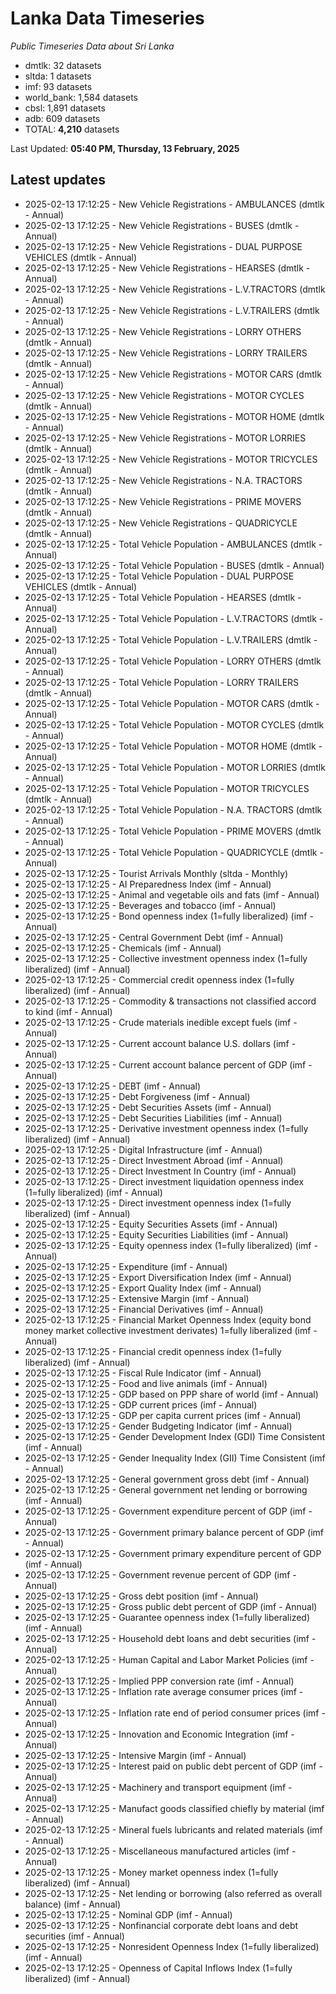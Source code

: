 # Lanka Data Timeseries
*Public Timeseries Data about Sri Lanka*

* dmtlk: 32 datasets
* sltda: 1 datasets
* imf: 93 datasets
* world_bank: 1,584 datasets
* cbsl: 1,891 datasets
* adb: 609 datasets
* TOTAL: **4,210** datasets

Last Updated: **05:40 PM, Thursday, 13 February, 2025**

## Latest updates

* 2025-02-13 17:12:25 - New Vehicle Registrations - AMBULANCES (dmtlk - Annual)
* 2025-02-13 17:12:25 - New Vehicle Registrations - BUSES (dmtlk - Annual)
* 2025-02-13 17:12:25 - New Vehicle Registrations - DUAL PURPOSE VEHICLES (dmtlk - Annual)
* 2025-02-13 17:12:25 - New Vehicle Registrations - HEARSES (dmtlk - Annual)
* 2025-02-13 17:12:25 - New Vehicle Registrations - L.V.TRACTORS (dmtlk - Annual)
* 2025-02-13 17:12:25 - New Vehicle Registrations - L.V.TRAILERS (dmtlk - Annual)
* 2025-02-13 17:12:25 - New Vehicle Registrations - LORRY OTHERS (dmtlk - Annual)
* 2025-02-13 17:12:25 - New Vehicle Registrations - LORRY TRAILERS (dmtlk - Annual)
* 2025-02-13 17:12:25 - New Vehicle Registrations - MOTOR CARS (dmtlk - Annual)
* 2025-02-13 17:12:25 - New Vehicle Registrations - MOTOR CYCLES (dmtlk - Annual)
* 2025-02-13 17:12:25 - New Vehicle Registrations - MOTOR HOME (dmtlk - Annual)
* 2025-02-13 17:12:25 - New Vehicle Registrations - MOTOR LORRIES (dmtlk - Annual)
* 2025-02-13 17:12:25 - New Vehicle Registrations - MOTOR TRICYCLES (dmtlk - Annual)
* 2025-02-13 17:12:25 - New Vehicle Registrations - N.A. TRACTORS (dmtlk - Annual)
* 2025-02-13 17:12:25 - New Vehicle Registrations - PRIME MOVERS (dmtlk - Annual)
* 2025-02-13 17:12:25 - New Vehicle Registrations - QUADRICYCLE (dmtlk - Annual)
* 2025-02-13 17:12:25 - Total Vehicle Population - AMBULANCES (dmtlk - Annual)
* 2025-02-13 17:12:25 - Total Vehicle Population - BUSES (dmtlk - Annual)
* 2025-02-13 17:12:25 - Total Vehicle Population - DUAL PURPOSE VEHICLES (dmtlk - Annual)
* 2025-02-13 17:12:25 - Total Vehicle Population - HEARSES (dmtlk - Annual)
* 2025-02-13 17:12:25 - Total Vehicle Population - L.V.TRACTORS (dmtlk - Annual)
* 2025-02-13 17:12:25 - Total Vehicle Population - L.V.TRAILERS (dmtlk - Annual)
* 2025-02-13 17:12:25 - Total Vehicle Population - LORRY OTHERS (dmtlk - Annual)
* 2025-02-13 17:12:25 - Total Vehicle Population - LORRY TRAILERS (dmtlk - Annual)
* 2025-02-13 17:12:25 - Total Vehicle Population - MOTOR CARS (dmtlk - Annual)
* 2025-02-13 17:12:25 - Total Vehicle Population - MOTOR CYCLES (dmtlk - Annual)
* 2025-02-13 17:12:25 - Total Vehicle Population - MOTOR HOME (dmtlk - Annual)
* 2025-02-13 17:12:25 - Total Vehicle Population - MOTOR LORRIES (dmtlk - Annual)
* 2025-02-13 17:12:25 - Total Vehicle Population - MOTOR TRICYCLES (dmtlk - Annual)
* 2025-02-13 17:12:25 - Total Vehicle Population - N.A. TRACTORS (dmtlk - Annual)
* 2025-02-13 17:12:25 - Total Vehicle Population - PRIME MOVERS (dmtlk - Annual)
* 2025-02-13 17:12:25 - Total Vehicle Population - QUADRICYCLE (dmtlk - Annual)
* 2025-02-13 17:12:25 - Tourist Arrivals Monthly (sltda - Monthly)
* 2025-02-13 17:12:25 - AI Preparedness Index (imf - Annual)
* 2025-02-13 17:12:25 - Animal and vegetable oils and fats (imf - Annual)
* 2025-02-13 17:12:25 - Beverages and tobacco (imf - Annual)
* 2025-02-13 17:12:25 - Bond openness index (1=fully liberalized) (imf - Annual)
* 2025-02-13 17:12:25 - Central Government Debt (imf - Annual)
* 2025-02-13 17:12:25 - Chemicals (imf - Annual)
* 2025-02-13 17:12:25 - Collective investment openness index (1=fully liberalized) (imf - Annual)
* 2025-02-13 17:12:25 - Commercial credit openness index (1=fully liberalized) (imf - Annual)
* 2025-02-13 17:12:25 - Commodity & transactions not classified accord to kind (imf - Annual)
* 2025-02-13 17:12:25 - Crude materials inedible except fuels (imf - Annual)
* 2025-02-13 17:12:25 - Current account balance U.S. dollars (imf - Annual)
* 2025-02-13 17:12:25 - Current account balance percent of GDP (imf - Annual)
* 2025-02-13 17:12:25 - DEBT (imf - Annual)
* 2025-02-13 17:12:25 - Debt Forgiveness (imf - Annual)
* 2025-02-13 17:12:25 - Debt Securities Assets (imf - Annual)
* 2025-02-13 17:12:25 - Debt Securities Liabilities (imf - Annual)
* 2025-02-13 17:12:25 - Derivative investment openness index (1=fully liberalized) (imf - Annual)
* 2025-02-13 17:12:25 - Digital Infrastructure (imf - Annual)
* 2025-02-13 17:12:25 - Direct Investment Abroad (imf - Annual)
* 2025-02-13 17:12:25 - Direct Investment In Country (imf - Annual)
* 2025-02-13 17:12:25 - Direct investment liquidation openness index (1=fully liberalized) (imf - Annual)
* 2025-02-13 17:12:25 - Direct investment openness index (1=fully liberalized) (imf - Annual)
* 2025-02-13 17:12:25 - Equity Securities Assets (imf - Annual)
* 2025-02-13 17:12:25 - Equity Securities Liabilities (imf - Annual)
* 2025-02-13 17:12:25 - Equity openness index (1=fully liberalized) (imf - Annual)
* 2025-02-13 17:12:25 - Expenditure (imf - Annual)
* 2025-02-13 17:12:25 - Export Diversification Index (imf - Annual)
* 2025-02-13 17:12:25 - Export Quality Index (imf - Annual)
* 2025-02-13 17:12:25 - Extensive Margin (imf - Annual)
* 2025-02-13 17:12:25 - Financial Derivatives (imf - Annual)
* 2025-02-13 17:12:25 - Financial Market Openness Index (equity bond money market collective investment derivates) 1=fully liberalized (imf - Annual)
* 2025-02-13 17:12:25 - Financial credit openness index (1=fully liberalized) (imf - Annual)
* 2025-02-13 17:12:25 - Fiscal Rule Indicator (imf - Annual)
* 2025-02-13 17:12:25 - Food and live animals (imf - Annual)
* 2025-02-13 17:12:25 - GDP based on PPP share of world (imf - Annual)
* 2025-02-13 17:12:25 - GDP current prices (imf - Annual)
* 2025-02-13 17:12:25 - GDP per capita current prices (imf - Annual)
* 2025-02-13 17:12:25 - Gender Budgeting Indicator (imf - Annual)
* 2025-02-13 17:12:25 - Gender Development Index (GDI) Time Consistent (imf - Annual)
* 2025-02-13 17:12:25 - Gender Inequality Index (GII) Time Consistent (imf - Annual)
* 2025-02-13 17:12:25 - General government gross debt (imf - Annual)
* 2025-02-13 17:12:25 - General government net lending or borrowing (imf - Annual)
* 2025-02-13 17:12:25 - Government expenditure percent of GDP (imf - Annual)
* 2025-02-13 17:12:25 - Government primary balance percent of GDP (imf - Annual)
* 2025-02-13 17:12:25 - Government primary expenditure percent of GDP (imf - Annual)
* 2025-02-13 17:12:25 - Government revenue percent of GDP (imf - Annual)
* 2025-02-13 17:12:25 - Gross debt position (imf - Annual)
* 2025-02-13 17:12:25 - Gross public debt percent of GDP (imf - Annual)
* 2025-02-13 17:12:25 - Guarantee openness index (1=fully liberalized) (imf - Annual)
* 2025-02-13 17:12:25 - Household debt loans and debt securities (imf - Annual)
* 2025-02-13 17:12:25 - Human Capital and Labor Market Policies (imf - Annual)
* 2025-02-13 17:12:25 - Implied PPP conversion rate (imf - Annual)
* 2025-02-13 17:12:25 - Inflation rate average consumer prices (imf - Annual)
* 2025-02-13 17:12:25 - Inflation rate end of period consumer prices (imf - Annual)
* 2025-02-13 17:12:25 - Innovation and Economic Integration (imf - Annual)
* 2025-02-13 17:12:25 - Intensive Margin (imf - Annual)
* 2025-02-13 17:12:25 - Interest paid on public debt percent of GDP (imf - Annual)
* 2025-02-13 17:12:25 - Machinery and transport equipment (imf - Annual)
* 2025-02-13 17:12:25 - Manufact goods classified chiefly by material (imf - Annual)
* 2025-02-13 17:12:25 - Mineral fuels lubricants and related materials (imf - Annual)
* 2025-02-13 17:12:25 - Miscellaneous manufactured articles (imf - Annual)
* 2025-02-13 17:12:25 - Money market openness index (1=fully liberalized) (imf - Annual)
* 2025-02-13 17:12:25 - Net lending or borrowing (also referred as overall balance) (imf - Annual)
* 2025-02-13 17:12:25 - Nominal GDP (imf - Annual)
* 2025-02-13 17:12:25 - Nonfinancial corporate debt loans and debt securities (imf - Annual)
* 2025-02-13 17:12:25 - Nonresident Openness Index (1=fully liberalized) (imf - Annual)
* 2025-02-13 17:12:25 - Openness of Capital Inflows Index (1=fully liberalized) (imf - Annual)
